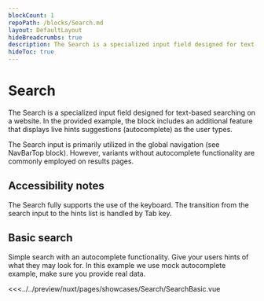 ```yaml
---
blockCount: 1
repoPath: /blocks/Search.md
layout: DefaultLayout
hideBreadcrumbs: true
description: The Search is a specialized input field designed for text-based searching on a website.
hideToc: true
---
```


# Search

The Search is a specialized input field designed for text-based searching on a website. In the provided example, the block includes an additional feature that displays live hints suggestions (autocomplete) as the user types.

The Search input is primarily utilized in the global navigation (see NavBarTop block). However, variants without autocomplete functionality are commonly employed on results pages.

## Accessibility notes

The Search fully supports the use of the keyboard. The transition from the search input to the hints list is handled by Tab key.

## Basic search

Simple search with an autocomplete functionality. Give your users hints of what they may look for. In this example we use mock autocomplete example, make sure you provide real data.

<Showcase showcase-name="Search/SearchBasic" style="min-height: 350px">

<<<../../preview/nuxt/pages/showcases/Search/SearchBasic.vue

</Showcase>
